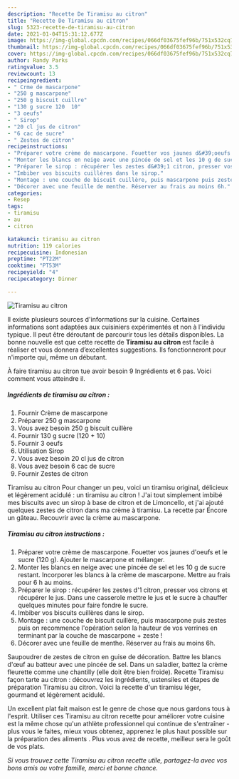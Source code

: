 ```yaml
---
description: "Recette De Tiramisu au citron"
title: "Recette De Tiramisu au citron"
slug: 5323-recette-de-tiramisu-au-citron
date: 2021-01-04T15:31:12.677Z
image: https://img-global.cpcdn.com/recipes/066df03675fef96b/751x532cq70/tiramisu-au-citron-photo-principale-de-la-recette.jpg
thumbnail: https://img-global.cpcdn.com/recipes/066df03675fef96b/751x532cq70/tiramisu-au-citron-photo-principale-de-la-recette.jpg
cover: https://img-global.cpcdn.com/recipes/066df03675fef96b/751x532cq70/tiramisu-au-citron-photo-principale-de-la-recette.jpg
author: Randy Parks
ratingvalue: 3.5
reviewcount: 13
recipeingredient:
- " Crme de mascarpone"
- "250 g mascarpone"
- "250 g biscuit cuillre"
- "130 g sucre 120  10"
- "3 oeufs"
- " Sirop"
- "20 cl jus de citron"
- "6 cac de sucre"
- " Zestes de citron"
recipeinstructions:
- "Préparer votre crème de mascarpone. Fouetter vos jaunes d&#39;oeufs et le sucre (120 g). Ajouter le mascarpone et mélanger."
- "Monter les blancs en neige avec une pincée de sel et les 10 g de sucre restant. Incorporer les blancs à la crème de mascarpone. Mettre au frais pour 6 h au moins."
- "Préparer le sirop : récupérer les zestes d&#39;1 citron, presser vos citrons et récupérer le jus. Dans une casserole mettre le jus et le sucre à chauffer quelques minutes pour faire fondre le sucre."
- "Imbiber vos biscuits cuillères dans le sirop."
- "Montage : une couche de biscuit cuillère, puis mascarpone puis zestes puis on recommence l&#39;opération selon la hauteur de vos verrines en terminant par la couche de mascarpone + zeste !"
- "Décorer avec une feuille de menthe. Réserver au frais au moins 6h."
categories:
- Resep
tags:
- tiramisu
- au
- citron

katakunci: tiramisu au citron 
nutrition: 119 calories
recipecuisine: Indonesian
preptime: "PT22M"
cooktime: "PT53M"
recipeyield: "4"
recipecategory: Dinner

---
```



![Tiramisu au citron](https://img-global.cpcdn.com/recipes/066df03675fef96b/751x532cq70/tiramisu-au-citron-photo-principale-de-la-recette.jpg)

Il existe plusieurs sources d'informations sur la cuisine. Certaines informations sont adaptées aux cuisiniers expérimentés et non à l'individu typique. Il peut être déroutant de parcourir tous les détails disponibles. La bonne nouvelle est que cette recette de <strong> Tiramisu au citron </strong> est facile à réaliser et vous donnera d’excellentes suggestions. Ils fonctionneront pour n'importe qui, même un débutant.

<!--inarticleads1-->

À faire tiramisu au citron tue avoir besoin 9 Ingrédients et 6 pas. Voici comment vous atteindre il.

##### Ingrédients de tiramisu au citron :

1. Fournir  Crème de mascarpone
1. Préparer 250 g mascarpone
1. Vous avez besoin 250 g biscuit cuillère
1. Fournir 130 g sucre (120 + 10)
1. Fournir 3 oeufs
1. Utilisation  Sirop
1. Vous avez besoin 20 cl jus de citron
1. Vous avez besoin 6 cac de sucre
1. Fournir  Zestes de citron


Tiramisu au citron Pour changer un peu, voici un tiramisu original, délicieux et légèrement acidulé : un tiramisu au citron ! J&#39;ai tout simplement imbibé mes biscuits avec un sirop à base de citron et de Limoncello, et j&#39;ai ajouté quelques zestes de citron dans ma crème à tiramisu. La recette par Encore un gâteau. Recouvrir avec la crème au mascarpone. 

<!--inarticleads2-->

##### Tiramisu au citron instructions :

1. Préparer votre crème de mascarpone. Fouetter vos jaunes d&#39;oeufs et le sucre (120 g). Ajouter le mascarpone et mélanger.
1. Monter les blancs en neige avec une pincée de sel et les 10 g de sucre restant. Incorporer les blancs à la crème de mascarpone. Mettre au frais pour 6 h au moins.
1. Préparer le sirop : récupérer les zestes d&#39;1 citron, presser vos citrons et récupérer le jus. Dans une casserole mettre le jus et le sucre à chauffer quelques minutes pour faire fondre le sucre.
1. Imbiber vos biscuits cuillères dans le sirop.
1. Montage : une couche de biscuit cuillère, puis mascarpone puis zestes puis on recommence l&#39;opération selon la hauteur de vos verrines en terminant par la couche de mascarpone + zeste !
1. Décorer avec une feuille de menthe. Réserver au frais au moins 6h.


Saupoudrer de zestes de citron en guise de décoration. Battre les blancs d&#39;œuf au batteur avec une pincée de sel. Dans un saladier, battez la crème fleurette comme une chantilly (elle doit être bien froide). Recette Tiramisu façon tarte au citron : découvrez les ingrédients, ustensiles et étapes de préparation Tiramisu au citron. Voici la recette d&#39;un tiramisu léger, gourmand et légèrement acidulé. 

<!--inarticleads1-->

<p>
Un excellent plat fait maison est le genre de chose que nous gardons tous à l'esprit. Utiliser ces Tiramisu au citron recette pour améliorer votre cuisine est la même chose qu'un athlète professionnel qui continue de s'entraîner - plus vous le faites, mieux vous obtenez, apprenez le plus haut possible sur la préparation des aliments . Plus vous avez de recette, meilleur sera le goût de vos plats.
</p>

<p>
<i>Si vous trouvez cette Tiramisu au citron recette utile, partagez-la avec vos bons amis ou votre famille, merci et bonne chance.</i>
</p>
